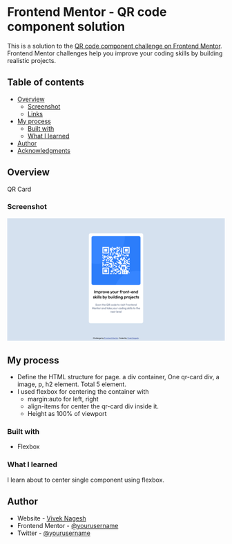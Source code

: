 # Frontend Mentor - QR code component solution

This is a solution to the [QR code component challenge on Frontend Mentor](https://www.frontendmentor.io/challenges/qr-code-component-iux_sIO_H). Frontend Mentor challenges help you improve your coding skills by building realistic projects.

## Table of contents

- [Overview](#overview)
  - [Screenshot](#screenshot)
  - [Links](#links)
- [My process](#my-process)
  - [Built with](#built-with)
  - [What I learned](#what-i-learned)
- [Author](#author)
- [Acknowledgments](#acknowledgments)

## Overview

QR Card

### Screenshot

![Screenshot](image.png)

## My process

- Define the HTML structure for page. a div container, One qr-card div, a image, p, h2 element. Total 5 element.
- I used flexbox for centering the container with
  - margin:auto for left, right
  - align-items for center the qr-card div inside it.
  - Height as 100% of viewport

### Built with

- Flexbox

### What I learned

I learn about to center single component using flexbox.

## Author

- Website - [Vivek Nagesh](https://www.viveknagesh.me)
- Frontend Mentor - [@yourusername](https://www.frontendmentor.io/profile/viveknagesh21)
- Twitter - [@yourusername](https://www.twitter.com/viveknagesh21)
